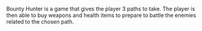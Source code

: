 Bounty Hunter is a game that gives the player 3 paths to take. The player is then able to buy weapons and health items to prepare to battle the enemies related to the chosen path.
